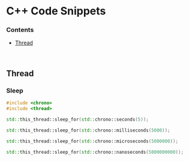 # C++ Code Snippets

### Contents
+ [Thread](#thread)
<br>

## Thread

### Sleep
   
```cpp
#include <chrono>
#include <thread>

std::this_thread::sleep_for(std::chrono::seconds(5));

std::this_thread::sleep_for(std::chrono::milliseconds(5000));

std::this_thread::sleep_for(std::chrono::microseconds(5000000));

std::this_thread::sleep_for(std::chrono::nanoseconds(5000000000));
```

